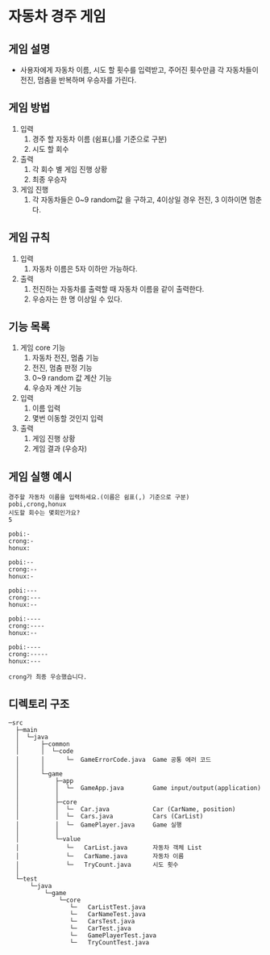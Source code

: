 # 자동차 경주 게임

## 게임 설명

- 사용자에게 자동차 이름, 시도 할 횟수를 입력받고, 주어진 횟수만큼 각 자동차들이 전진, 멈춤을 반복하며 우승자를 가린다.

## 게임 방법

1. 입력
   1. 경주 할 자동차 이름 (쉼표(,)를 기준으로 구분)
   2. 시도 할 회수
2. 출력
   1. 각 회수 별 게임 진행 상황
   2. 최종 우승자
3. 게임 진행
   1. 각 자동차들은 0~9 random값 을 구하고, 4이상일 경우 전진, 3 이하이면 멈춘다.

## 게임 규칙
1. 입력
   1. 자동차 이름은 5자 이하만 가능하다.
2. 출력
   1. 전진하는 자동차를 출력할 때 자동차 이름을 같이 출력한다.
   2. 우승자는 한 명 이상일 수 있다.

## 기능 목록

1. 게임 core 기능
   1. 자동차 전진, 멈춤 기능
   2. 전진, 멈춤 판정 기능
   3. 0~9 random 값 계산 기능
   4. 우승자 계산 기능
2. 입력
   1. 이름 입력
   2. 몇번 이동할 것인지 입력
3. 출력
   1. 게임 진행 상황
   2. 게임 결과 (우승자)

## 게임 실행 예시
```
경주할 자동차 이름을 입력하세요.(이름은 쉼표(,) 기준으로 구분)
pobi,crong,honux
시도할 회수는 몇회인가요?
5

pobi:-
crong:-
honux:

pobi:--
crong:--
honux:-

pobi:---
crong:---
honux:--

pobi:----
crong:----
honux:--

pobi:----
crong:-----
honux:---

crong가 최종 우승했습니다.
```

## 디렉토리 구조
```
─src
  ├─main
  │  └─java
  │      ├─common
  │      │  └─code
  │      │      └─  GameErrorCode.java  Game 공통 에러 코드
  │      │
  │      └─game
  │          ├─app
  │          │  └─  GameApp.java        Game input/output(application)
  │          │
  │          ├─core
  │          │  └─  Car.java            Car (CarName, position)
  │          │  └─  Cars.java           Cars (CarList)
  │          │  └─  GamePlayer.java     Game 실행
  │          │
  │          └─value
  │             └─   CarList.java       자동차 객체 List
  │             └─   CarName.java       자동차 이름
  │             └─   TryCount.java      시도 횟수
  │
  └─test
      └─java
          └─game
              └─core
                 └─   CarListTest.java
                 └─   CarNameTest.java
                 └─   CarsTest.java
                 └─   CarTest.java
                 └─   GamePlayerTest.java
                 └─   TryCountTest.java

```